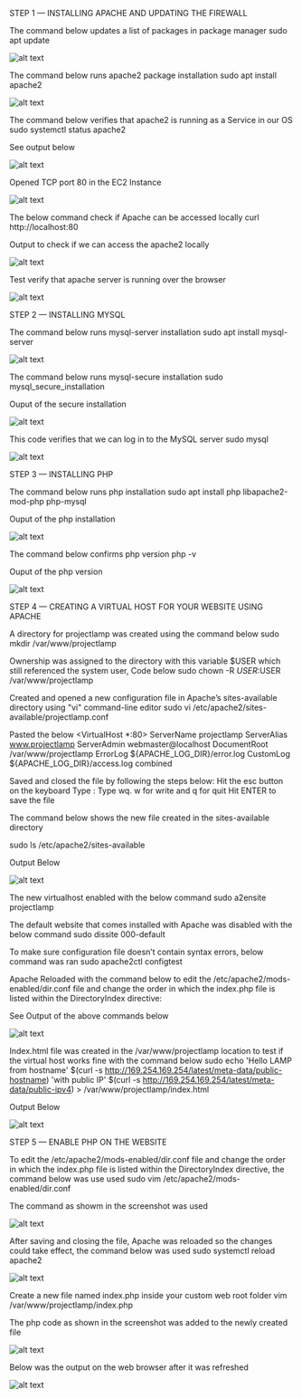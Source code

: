 STEP 1 — INSTALLING APACHE AND UPDATING THE FIREWALL

The command below updates a list of packages in package manager
sudo apt update

![alt text](./1.png)

The command below runs apache2 package installation
sudo apt install apache2


![alt text](./2.png)

The command below verifies that apache2 is running as a Service in our OS
sudo systemctl status apache2

See output below


![alt text](./3.png)

Opened TCP port 80 in the EC2 Instance

![alt text](./4.png)

The below command check if Apache can be accessed locally
curl http://localhost:80

Output to check if we can access the apache2 locally

![alt text](./5.png)

Test verify that apache server is running over the browser

![alt text](./6.png)

STEP 2 — INSTALLING MYSQL

The command below runs mysql-server installation
sudo apt install mysql-server

![alt text](./7.png)

The command below runs mysql-secure installation
sudo mysql_secure_installation

Ouput of the secure installation

![alt text](./8.png)

This code verifies that we can log in to the MySQL server
sudo mysql

![alt text](./9.png)

STEP 3 — INSTALLING PHP

The command below runs php installation
sudo apt install php libapache2-mod-php php-mysql

Ouput of the php installation

![alt text](./10.png)

The command below confirms php version
php -v

Ouput of the php version

![alt text](./11.png)

STEP 4 — CREATING A VIRTUAL HOST FOR YOUR WEBSITE USING APACHE

A directory for projectlamp was created using the command below
sudo mkdir /var/www/projectlamp

Ownership was assigned to the directory with this variable $USER which still referenced the system user, Code below
sudo chown -R $USER:$USER /var/www/projectlamp

Created and opened a new configuration file in Apache’s sites-available directory using "vi" command-line editor
sudo vi /etc/apache2/sites-available/projectlamp.conf

Pasted the below
<VirtualHost *:80> ServerName projectlamp ServerAlias www.projectlamp ServerAdmin webmaster@localhost DocumentRoot /var/www/projectlamp ErrorLog ${APACHE_LOG_DIR}/error.log CustomLog ${APACHE_LOG_DIR}/access.log combined

Saved and closed the file by following the steps below: Hit the esc button on the keyboard Type : Type wq. w for write and q for quit Hit ENTER to save the file

The command below shows the new file created in the sites-available directory

sudo ls /etc/apache2/sites-available

Output Below

![alt text](./12.png)

The new virtualhost enabled with the below command
sudo a2ensite projectlamp

The default website that comes installed with Apache was disabled with the below command
sudo dissite 000-default

To make sure configuration file doesn’t contain syntax errors, below command was ran
sudo apache2ctl configtest

Apache Reloaded with the command below
to edit the /etc/apache2/mods-enabled/dir.conf file and change the order in which the index.php file is listed within the DirectoryIndex directive:

See Output of the above commands below

![alt text](./13.png)

Index.html file was created in the /var/www/projectlamp location to test if the virtual host works fine with the command below
sudo echo 'Hello LAMP from hostname' $(curl -s http://169.254.169.254/latest/meta-data/public-hostname) 'with public IP' $(curl -s http://169.254.169.254/latest/meta-data/public-ipv4) > /var/www/projectlamp/index.html

Output Below

![alt text](./14.png)

STEP 5 — ENABLE PHP ON THE WEBSITE

To edit the /etc/apache2/mods-enabled/dir.conf file and change the order in which the index.php file is listed within the DirectoryIndex directive, the command below was use used
sudo vim /etc/apache2/mods-enabled/dir.conf

The command as showm in the screenshot was used


![alt text](./15.png)

After saving and closing the file, Apache was reloaded so the changes could take effect, the command below was used
sudo systemctl reload apache2

![alt text](./16.png)

Create a new file named index.php inside your custom web root folder
vim /var/www/projectlamp/index.php

The php code as shown in the screenshot was added to the newly created file

![alt text](./18.png)

Below was the output on the web browser after it was refreshed



![alt text](./19.png)
